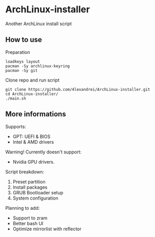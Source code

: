 # ArchLinux-installer
Another ArchLinux install script

## How to use
Preparation
```
loadkeys layout
pacman -Sy archlinux-keyring
pacman -Sy git
```
Clone repo and run script
```
git clone https://github.com/4lexandrei/ArchLinux-installer.git
cd ArchLinux-installer/
./main.sh
```

## More informations
Supports:
- GPT: UEFI & BIOS
- Intel & AMD drivers

Warning!
Currently doesn't support:
- Nvidia GPU drivers.

Script breakdown:
1) Preset partition
2) Install packages
3) GRUB Bootloader setup
4) System configuration

Planning to add:
- Support to zram 
- Better bash UI
- Optimize mirrorlist with reflector




